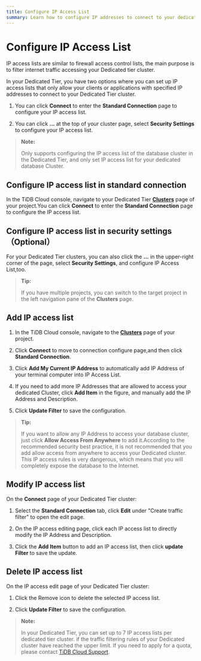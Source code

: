 ```yaml
---
title: Configure IP Access List
summary: Learn how to configure IP addresses to connect to your dedicated cluster.
---
```


# Configure IP Access List

IP access lists are similar to firewall access control lists, the main purpose is to filter internet traffic accessing your Dedicated tier cluster.

In your Dedicated Tier, you have two options where you can set up IP access lists that only allow your clients or applications with specified IP addresses to connect to your Dedicated Tier cluster.

1. You can click **Connect** to enter the **Standard Connection** page to configure your IP access list.

2. You can click **...** at the top of your cluster page, select **Security Settings** to configure your IP access list.

> **Note:**
>
> Only supports configuring the IP access list of the database cluster in the Dedicated Tier, and only set IP access list for your dedicated database Cluster. 

## Configure IP access list in standard connection 

In the TiDB Cloud console, navigate to your Dedicated Tier [**Clusters**](https://tidbcloud.com/console/clusters) page of your project.You can click **Connect** to enter the **Standard Connection** page to configure the IP access list.

## Configure IP access list in security settings（Optional） 

For your Dedicated Tier clusters, you can also click the **...** in the upper-right corner of the page, select **Security Settings**, and configure IP Access List,too.

> **Tip:**
>
> If you have multiple projects, you can switch to the target project in the left navigation pane of the **Clusters** page.

## Add IP access list

1. In the TiDB Cloud console, navigate to the [**Clusters**](https://tidbcloud.com/console/clusters) page of your project.

2. Click **Connect** to move to connection configure page,and then click **Standard Connection**.

3. Click **Add My Current IP Address** to automatically add IP Address of your terminal computer into IP Access List.

4. If you need to add more IP Addresses that are allowed to access your dedicated Cluster, click **Add Item** in the figure, and manually add the IP Address and Description.

5. Click **Update Filter** to save the configuration.

> **Tip:**
>
> If you want to allow any IP Address to access your database cluster, just click **Allow Access From Anywhere** to add it.According to the recommended security best practice, it is not recommended that you add allow access from anywhere to access your Dedicated cluster. This IP access rules is very dangerous, which means that you will completely expose the database to the Internet.

## Modify IP access list

On the **Connect** page of your Dedicated Tier cluster:

1. Select the **Standard Connection** tab, click **Edit** under "Create traffic filter" to open the edit page.

2. On the IP access editing page, click each IP access list to directly modify the IP Address and Description.

3. Click the **Add Item** button to add an IP access list, then click **update Filter** to save the update.

## Delete IP access list

On the IP access edit page of your Dedicated Tier cluster:

1. Click the Remove icon to delete the selected IP access list.

2. Click **Update Filter** to save the configuration.

> **Note:**
>
> In your Dedicated Tier, you can set up to 7 IP access lists per dedicated tier cluster. if the traffic filtering rules of your Dedicated cluster have reached the upper limit. If you need to apply for a quota, please contact [TiDB Cloud Support](/tidb-cloud/tidb-cloud-support.md).
